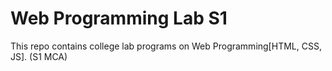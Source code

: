 # Web Programming Lab S1
This repo contains college lab programs on Web Programming[HTML, CSS, JS]. (S1 MCA)
